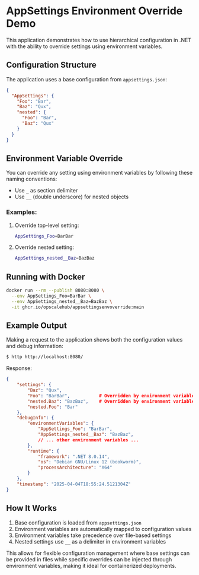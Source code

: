 # AppSettings Environment Override Demo

This application demonstrates how to use hierarchical configuration in .NET with the ability to override settings using environment variables.

## Configuration Structure

The application uses a base configuration from `appsettings.json`:

```json
{
  "AppSettings": {
    "Foo": "Bar",
    "Baz": "Qux",
    "nested": {
      "Foo": "Bar",
      "Baz": "Qux"
    }
  }
}
```

## Environment Variable Override

You can override any setting using environment variables by following these naming conventions:
- Use `_` as section delimiter
- Use `__` (double underscore) for nested objects

### Examples:

1. Override top-level setting:
   ```bash
   AppSettings_Foo=BarBar
   ```

2. Override nested setting:
   ```bash
   AppSettings_nested__Baz=BazBaz
   ```

## Running with Docker

```bash
docker run --rm --publish 8080:8080 \
  --env AppSettings_Foo=BarBar \
  --env AppSettings_nested__Baz=BazBaz \
  -it ghcr.io/opscalehub/appsettingsenvoverride:main
```

## Example Output

Making a request to the application shows both the configuration values and debug information:

```bash
$ http http://localhost:8080/
```

Response:
```json
{
    "settings": {
        "Baz": "Qux",
        "Foo": "BarBar",           # Overridden by environment variable
        "nested.Baz": "BazBaz",    # Overridden by environment variable
        "nested.Foo": "Bar"
    },
    "debugInfo": {
        "environmentVariables": {
            "AppSettings_Foo": "BarBar",
            "AppSettings_nested__Baz": "BazBaz",
            // ... other environment variables ...
        },
        "runtime": {
            "framework": ".NET 8.0.14",
            "os": "Debian GNU/Linux 12 (bookworm)",
            "processArchitecture": "X64"
        }
    },
    "timestamp": "2025-04-04T18:55:24.5121304Z"
}
```

## How It Works

1. Base configuration is loaded from `appsettings.json`
2. Environment variables are automatically mapped to configuration values
3. Environment variables take precedence over file-based settings
4. Nested settings use `__` as a delimiter in environment variables

This allows for flexible configuration management where base settings can be provided in files while specific overrides can be injected through environment variables, making it ideal for containerized deployments.